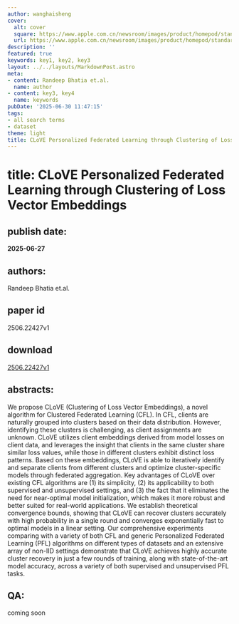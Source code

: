 ```yaml
---
author: wanghaisheng
cover:
  alt: cover
  square: https://www.apple.com.cn/newsroom/images/product/homepod/standard/Apple-HomePod-hero-230118_big.jpg.large_2x.jpg
  url: https://www.apple.com.cn/newsroom/images/product/homepod/standard/Apple-HomePod-hero-230118_big.jpg.large_2x.jpg
description: ''
featured: true
keywords: key1, key2, key3
layout: ../../layouts/MarkdownPost.astro
meta:
- content: Randeep Bhatia et.al.
  name: author
- content: key3, key4
  name: keywords
pubDate: '2025-06-30 11:47:15'
tags:
- all search terms
- dataset
theme: light
title: CLoVE Personalized Federated Learning through Clustering of Loss Vector Embeddings
---
```


# title: CLoVE Personalized Federated Learning through Clustering of Loss Vector Embeddings 
## publish date: 
**2025-06-27** 
## authors: 
  Randeep Bhatia et.al. 
## paper id
2506.22427v1
## download
[2506.22427v1](http://arxiv.org/abs/2506.22427v1)
## abstracts:
We propose CLoVE (Clustering of Loss Vector Embeddings), a novel algorithm for Clustered Federated Learning (CFL). In CFL, clients are naturally grouped into clusters based on their data distribution. However, identifying these clusters is challenging, as client assignments are unknown. CLoVE utilizes client embeddings derived from model losses on client data, and leverages the insight that clients in the same cluster share similar loss values, while those in different clusters exhibit distinct loss patterns. Based on these embeddings, CLoVE is able to iteratively identify and separate clients from different clusters and optimize cluster-specific models through federated aggregation. Key advantages of CLoVE over existing CFL algorithms are (1) its simplicity, (2) its applicability to both supervised and unsupervised settings, and (3) the fact that it eliminates the need for near-optimal model initialization, which makes it more robust and better suited for real-world applications. We establish theoretical convergence bounds, showing that CLoVE can recover clusters accurately with high probability in a single round and converges exponentially fast to optimal models in a linear setting. Our comprehensive experiments comparing with a variety of both CFL and generic Personalized Federated Learning (PFL) algorithms on different types of datasets and an extensive array of non-IID settings demonstrate that CLoVE achieves highly accurate cluster recovery in just a few rounds of training, along with state-of-the-art model accuracy, across a variety of both supervised and unsupervised PFL tasks.
## QA:
coming soon
